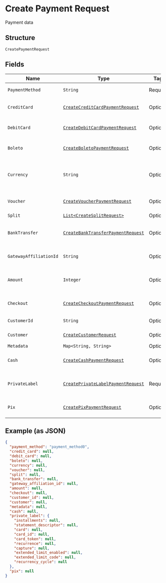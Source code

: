 
# Create Payment Request

Payment data

## Structure

`CreatePaymentRequest`

## Fields

| Name | Type | Tags | Description | Getter | Setter |
|  --- | --- | --- | --- | --- | --- |
| `PaymentMethod` | `String` | Required | Payment method | String getPaymentMethod() | setPaymentMethod(String paymentMethod) |
| `CreditCard` | [`CreateCreditCardPaymentRequest`](../../doc/models/create-credit-card-payment-request.md) | Optional | Settings for credit card payment | CreateCreditCardPaymentRequest getCreditCard() | setCreditCard(CreateCreditCardPaymentRequest creditCard) |
| `DebitCard` | [`CreateDebitCardPaymentRequest`](../../doc/models/create-debit-card-payment-request.md) | Optional | Settings for debit card payment | CreateDebitCardPaymentRequest getDebitCard() | setDebitCard(CreateDebitCardPaymentRequest debitCard) |
| `Boleto` | [`CreateBoletoPaymentRequest`](../../doc/models/create-boleto-payment-request.md) | Optional | Settings for boleto payment | CreateBoletoPaymentRequest getBoleto() | setBoleto(CreateBoletoPaymentRequest boleto) |
| `Currency` | `String` | Optional | Currency. Must be informed using 3 characters | String getCurrency() | setCurrency(String currency) |
| `Voucher` | [`CreateVoucherPaymentRequest`](../../doc/models/create-voucher-payment-request.md) | Optional | Settings for voucher payment | CreateVoucherPaymentRequest getVoucher() | setVoucher(CreateVoucherPaymentRequest voucher) |
| `Split` | [`List<CreateSplitRequest>`](../../doc/models/create-split-request.md) | Optional | Splits | List<CreateSplitRequest> getSplit() | setSplit(List<CreateSplitRequest> split) |
| `BankTransfer` | [`CreateBankTransferPaymentRequest`](../../doc/models/create-bank-transfer-payment-request.md) | Optional | Settings for bank transfer payment | CreateBankTransferPaymentRequest getBankTransfer() | setBankTransfer(CreateBankTransferPaymentRequest bankTransfer) |
| `GatewayAffiliationId` | `String` | Optional | Gateway affiliation code | String getGatewayAffiliationId() | setGatewayAffiliationId(String gatewayAffiliationId) |
| `Amount` | `Integer` | Optional | The amount of the payment, in cents | Integer getAmount() | setAmount(Integer amount) |
| `Checkout` | [`CreateCheckoutPaymentRequest`](../../doc/models/create-checkout-payment-request.md) | Optional | Settings for checkout payment | CreateCheckoutPaymentRequest getCheckout() | setCheckout(CreateCheckoutPaymentRequest checkout) |
| `CustomerId` | `String` | Optional | Customer Id | String getCustomerId() | setCustomerId(String customerId) |
| `Customer` | [`CreateCustomerRequest`](../../doc/models/create-customer-request.md) | Optional | Customer | CreateCustomerRequest getCustomer() | setCustomer(CreateCustomerRequest customer) |
| `Metadata` | `Map<String, String>` | Optional | Metadata | Map<String, String> getMetadata() | setMetadata(Map<String, String> metadata) |
| `Cash` | [`CreateCashPaymentRequest`](../../doc/models/create-cash-payment-request.md) | Optional | Settings for cash payment | CreateCashPaymentRequest getCash() | setCash(CreateCashPaymentRequest cash) |
| `PrivateLabel` | [`CreatePrivateLabelPaymentRequest`](../../doc/models/create-private-label-payment-request.md) | Required | Settings for private label payment | CreatePrivateLabelPaymentRequest getPrivateLabel() | setPrivateLabel(CreatePrivateLabelPaymentRequest privateLabel) |
| `Pix` | [`CreatePixPaymentRequest`](../../doc/models/create-pix-payment-request.md) | Optional | Settings for pix payment | CreatePixPaymentRequest getPix() | setPix(CreatePixPaymentRequest pix) |

## Example (as JSON)

```json
{
  "payment_method": "payment_method0",
  "credit_card": null,
  "debit_card": null,
  "boleto": null,
  "currency": null,
  "voucher": null,
  "split": null,
  "bank_transfer": null,
  "gateway_affiliation_id": null,
  "amount": null,
  "checkout": null,
  "customer_id": null,
  "customer": null,
  "metadata": null,
  "cash": null,
  "private_label": {
    "installments": null,
    "statement_descriptor": null,
    "card": null,
    "card_id": null,
    "card_token": null,
    "recurrence": null,
    "capture": null,
    "extended_limit_enabled": null,
    "extended_limit_code": null,
    "recurrency_cycle": null
  },
  "pix": null
}
```

